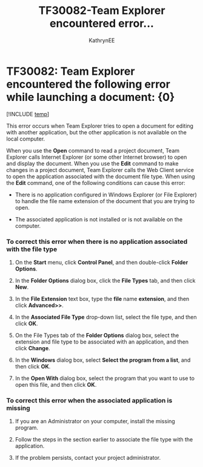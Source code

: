 ﻿---
title: TF30082-Team Explorer encountered error... 
description: Occurs when Team Explorer tries to open a document for editing with another application.
titleSuffix: Azure DevOps & TFS
ms.prod: devops
ms.technology: devops-agile
ms.assetid: 99ee70ef-3389-4f78-a600-3772b70c0022
ms.manager: mijacobs
ms.author: kaelli
author: KathrynEE
ms.topic: Troubleshooting
ms.date: 10/23/2017
---


# TF30082: Team Explorer encountered the following error while launching a document: {0}

[!INCLUDE [temp](../../includes/version-vsts-tfs-all-versions.md)]

This error occurs when Team Explorer tries to open a document for editing with another application, but the other application is not available on the local computer.  
  
 When you use the **Open** command to read a project document, Team Explorer calls Internet Explorer (or some other Internet browser) to open and display the document. When you use the **Edit** command to make changes in a project document, Team Explorer calls the Web Client service to open the application associated with the document file type. When using the **Edit** command, one of the following conditions can cause this error:  
  
-   There is no application configured in Windows Explorer (or File Explorer) to handle the file name extension of the document that you are trying to open.  
  
-   The associated application is not installed or is not available on the computer.  
  
### To correct this error when there is no application associated with the file type  
  
1.  On the **Start** menu, click **Control Panel**, and then double-click **Folder Options**.  
  
2.  In the **Folder Options** dialog box, click the **File Types** tab, and then click **New**.  
  
3.  In the **File Extension** text box, type the **file** name **extension**, and then click **Advanced>>**.  
  
4.  In the **Associated File Type** drop-down list, select the file type, and then click **OK**.  
  
5.  On the File Types tab of the **Folder Options** dialog box, select the extension and file type to be associated with an application, and then click **Change**.  
  
6.  In the **Windows** dialog box, select **Select the program from a list**, and then click **OK**.  
  
7.  In the **Open With** dialog box, select the program that you want to use to open this file, and then click **OK**.  
  
### To correct this error when the associated application is missing  
  
1.  If you are an Administrator on your computer, install the missing program.  
  
2.  Follow the steps in the section earlier to associate the file type with the application.  
  
3.  If the problem persists, contact your project administrator.
